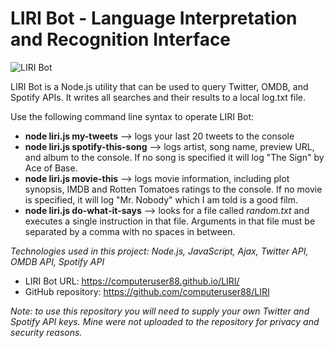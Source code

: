 # LIRI Bot - Language Interpretation and Recognition Interface

![LIRI Bot](https://media.giphy.com/media/yvYpCQSZ1HkMzdzwng/giphy.gif)

LIRI Bot is a Node.js utility that can be used to query Twitter, OMDB, and Spotify APIs. It writes all searches and their results to a local log.txt file.

Use the following command line syntax to operate LIRI Bot:
* **node liri.js my-tweets** --> logs your last 20 tweets to the console
* **node liri.js spotify-this-song** <your song title goes here> --> logs artist, song name, preview URL, and album to the console. If no song is specified it will log "The Sign" by Ace of Base.
* **node liri.js movie-this** <your movie title goes here> --> logs movie information, including plot synopsis, IMDB and Rotten Tomatoes ratings to the console. If no movie is specified, it will log "Mr. Nobody" which I am told is a good film.
* **node liri.js do-what-it-says** --> looks for a file called *random.txt* and executes a single instruction in that file. Arguments in that file must be separated by a comma with no spaces in between.

*Technologies used in this project: Node.js, JavaScript, Ajax, Twitter API, OMDB API, Spotify API*

* LIRI Bot URL: https://computeruser88.github.io/LIRI/
* GitHub repository: https://github.com/computeruser88/LIRI

*Note: to use this repository you will need to supply your own Twitter and Spotify API keys. Mine were not uploaded to the repository for privacy and security reasons.*
